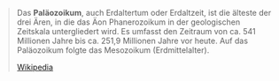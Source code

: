 > Das **Paläozoikum**, auch Erdaltertum oder Erdaltzeit, ist die älteste der drei Ären, in die das Äon Phanerozoikum in der geologischen Zeitskala untergliedert wird. Es umfasst den Zeitraum von ca. 541 Millionen Jahre bis ca. 251,9 Millionen Jahre vor heute. Auf das Paläozoikum folgte das Mesozoikum (Erdmittelalter).
>
> [Wikipedia](https://de.wikipedia.org/wiki/Pal%C3%A4ozoikum)